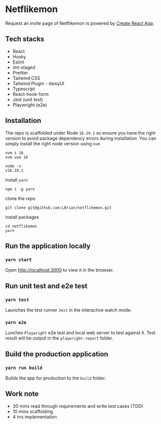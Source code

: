 # Netflikemon

Request an invite page of Netflikemon is powered by [Create React App](https://github.com/facebook/create-react-app).

## Tech stacks

- React
- Husky
- Eslint
- lint-staged
- Prettier
- Tailwind CSS
- Tailwind Plugin - daisyUI
- Typescript
- React-hook-form
- Jest (unit test)
- Playwright (e2e)

## Installation

The repo is scaffolded under Node `16.19.1` so ensure you have the right version to avoid package dependency errors during installation. You can simply install the right node version using `nvm`

```
nvm i 16
nvm use 16
```

```
node -v
v16.19.1
```

install `yarn`

```
npm i -g yarn
```

clone the repo

```
git clone git@github.com:LBrian/netflikemon.git
```

install packages

```
cd netflikemon
yarn
```

## Run the application locally

### `yarn start`

Open [http://localhost:3000](http://localhost:3000) to view it in the browser.

## Run unit test and e2e test

### `yarn test`

Launches the test runner `Jest` in the interactive watch mode.

### `yarn e2e`

Lunches `Playwright` e2e test and local web server to test against it. Test result will be output in the `playwright-report` folder.

## Build the production application

### `yarn run build`

Builds the app for production to the `build` folder.

## Work note

- 30 mins read through requirements and write test cases (TDD)
- 10 mins scaffolding
- 4 hrs implementation
